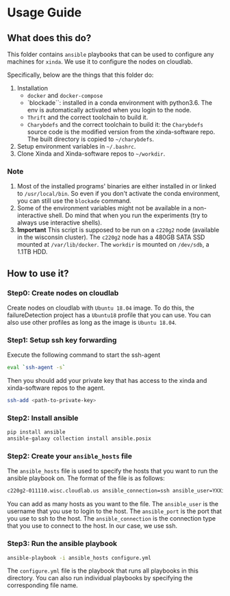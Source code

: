 # Usage Guide

## What does this do?

This folder contains `ansible` playbooks that can be used to configure any machines for `xinda`. We use it to configure the nodes on cloudlab.

Specifically, below are the things that this folder do:

1. Installation
    - `docker` and `docker-compose`
    - `blockade``: installed in a conda environment with python3.6. The env is automatically activated when you login to the node.
    - `Thrift` and the correct toolchain to build it.
    - `Charybdefs` and the correct toolchain to build it: the `Charybdefs` source code is the modified version from the xinda-software repo. The built directory is copied to `~/charybdefs`.
2. Setup environment variables in `~/.bashrc`.
3. Clone Xinda and Xinda-software repos to `~/workdir`.

### Note

1. Most of the installed programs' binaries are either installed in or linked to `/usr/local/bin`. So even if you don't activate the conda environment, you can still use the `blockade` command.
2. Some of the environment variables might not be available in a non-interactive shell. Do mind that when you run the experiments (try to always use interactive shells).
3. **Important** This script is supposed to be run on a `c220g2` node (available in the wisconsin cluster). The `c220g2` node has a 480GB SATA SSD mounted at `/var/lib/docker`. The `workdir` is mounted on `/dev/sdb`, a 1.1TB HDD.

## How to use it?

### Step0: Create nodes on cloudlab

Create nodes on cloudlab with `Ubuntu 18.04` image. To do this, the failureDetection project has a `Ubuntu18` profile that you can use. You can also use other profiles as long as the image is `Ubuntu 18.04`.

### Step1: Setup ssh key forwarding

Execute the following command to start the ssh-agent

```bash
eval `ssh-agent -s`
```

Then you should add your private key that has access to the xinda and xinda-software repos to the agent.

```bash
ssh-add <path-to-private-key>
```

### Step2: Install ansible

```bash
pip install ansible
ansible-galaxy collection install ansible.posix
```

### Step2: Create your `ansible_hosts` file

The `ansible_hosts` file is used to specify the hosts that you want to run the ansible playbook on. The format of the file is as follows:

```bash
c220g2-011110.wisc.cloudlab.us ansible_connection=ssh ansible_user=YXXinda ansible_port=22
```

You can add as many hosts as you want to the file. The `ansible_user` is the username that you use to login to the host. The `ansible_port` is the port that you use to ssh to the host. The `ansible_connection` is the connection type that you use to connect to the host. In our case, we use ssh.

### Step3: Run the ansible playbook

```bash
ansible-playbook -i ansible_hosts configure.yml
```

The `configure.yml` file is the playbook that runs all playbooks in this directory. You can also run individual playbooks by specifying the corresponding file name.
